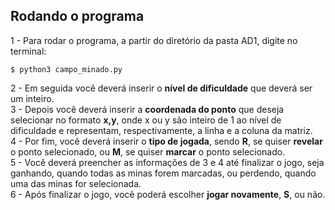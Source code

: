 ## Rodando o programa
1 - Para rodar o programa, a partir do diretório da pasta AD1, digite no terminal:
```shell
$ python3 campo_minado.py
```
2 - Em seguida você deverá inserir o **nível de dificuldade** que deverá ser um inteiro.  
3 - Depois você deverá inserir a **coordenada do ponto** que deseja selecionar no formato **x,y**, onde x ou y são inteiro de 1 ao nível de dificuldade e representam, respectivamente, a linha e a coluna da matriz.  
4 - Por fim, você deverá inserir o **tipo de jogada**, sendo **R**, se quiser **revelar** o ponto selecionado, ou **M**, se quiser **marcar** o ponto selecionado.  
5 - Você deverá preencher as informações de 3 e 4 até finalizar o jogo, seja ganhando, quando todas as minas forem marcadas, ou perdendo, quando uma das minas for selecionada.   
6 - Após finalizar o jogo, você poderá escolher **jogar novamente**, **S**, ou não. 